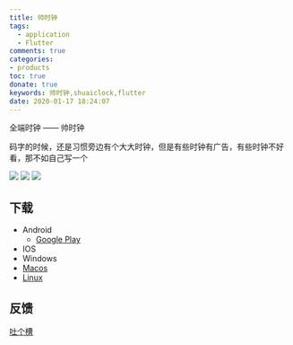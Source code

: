 ```yaml
---
title: 帅时钟
tags: 
  - application
  - Flutter
comments: true
categories: 
- products
toc: true
donate: true
keywords: 帅时钟,shuaiclock,flutter
date: 2020-01-17 18:24:07
---
```


全端时钟 —— 帅时钟

码字的时候，还是习惯旁边有个大大时钟，但是有些时钟有广告，有些时钟不好看，那不如自己写一个

![](https://images.di1shuai.com/shuaiclock-4.png)
![](https://images.di1shuai.com/shuaiclock-5.png)
![](https://images.di1shuai.com/shuaiclock-1.jpg)

## 下载

- Android
  - [Google Play](https://play.google.com/store/apps/details?id=com.di1shuai.shuaiclock)
- IOS
- Windows
- [Macos](https://github.com/di1shuai/shuaiclock/releases/download/v1.0.0.8/shuaiclock_macos.zip)
- [Linux](https://github.com/di1shuai/shuaiclock/releases/download/v1.0.0.8/shuaiclock_linux.zip)

## 反馈

[吐个槽](https://support.qq.com/products/154672)


